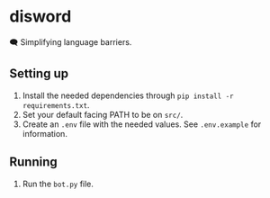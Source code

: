 # disword
🗨️ Simplifying language barriers.

## Setting up

1. Install the needed dependencies through `pip install -r requirements.txt`.
2. Set your default facing PATH to be on `src/`.
3. Create an `.env` file with the needed values. See `.env.example` for information.

## Running

1. Run the `bot.py` file.
